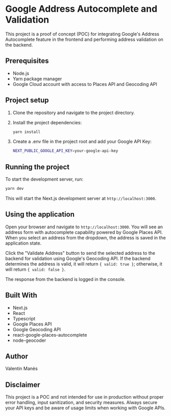 # Google Address Autocomplete and Validation

This project is a proof of concept (POC) for integrating Google's Address Autocomplete feature in the frontend and performing address validation on the backend.

## Prerequisites

- Node.js
- Yarn package manager
- Google Cloud account with access to Places API and Geocoding API

## Project setup

1. Clone the repository and navigate to the project directory.
2. Install the project dependencies:

   ```bash
   yarn install
   ```

3. Create a .env file in the project root and add your Google API Key:

   ```bash
   NEXT_PUBLIC_GOOGLE_API_KEY=your-google-api-key
   ```

## Running the project

To start the development server, run:
```bash
yarn dev
```

This will start the Next.js development server at `http://localhost:3000`.

## Using the application

Open your browser and navigate to `http://localhost:3000`. You will see an address form with autocomplete capability powered by Google Places API. When you select an address from the dropdown, the address is saved in the application state.

Click the "Validate Address" button to send the selected address to the backend for validation using Google's Geocoding API. If the backend determines the address is valid, it will return `{ valid: true }`; otherwise, it will return `{ valid: false }`.

The response from the backend is logged in the console.

## Built With

- Next.js
- React
- Typescript
- Google Places API
- Google Geocoding API
- react-google-places-autocomplete
- node-geocoder

## Author

Valentin Manès

## Disclaimer

This project is a POC and not intended for use in production without proper error handling, input sanitization, and security measures. Always secure your API keys and be aware of usage limits when working with Google APIs.
